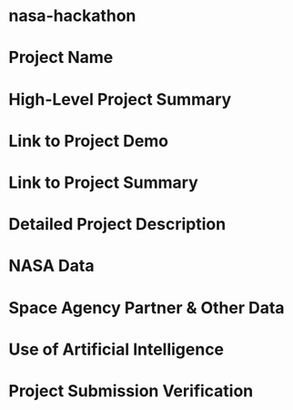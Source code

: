 # nasa-hackathon

# Project Name

# High-Level Project Summary

# Link to Project Demo

# Link to Project Summary

# Detailed Project Description

# NASA Data

# Space Agency Partner & Other Data

# Use of Artificial Intelligence

# Project Submission Verification